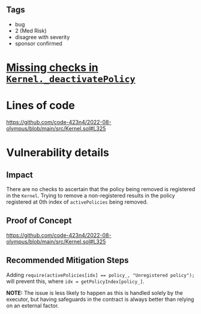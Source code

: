 ## Tags

- bug
- 2 (Med Risk)
- disagree with severity
- sponsor confirmed

# [Missing checks in `Kernel._deactivatePolicy`](https://github.com/code-423n4/2022-08-olympus-findings/issues/368) 

# Lines of code

https://github.com/code-423n4/2022-08-olympus/blob/main/src/Kernel.sol#L325


# Vulnerability details

## Impact
There are no checks to ascertain that the policy being removed is registered in the `Kernel`. Trying to remove a non-registered results in the policy registered at 0th index of `activePolicies` being removed. 

## Proof of Concept
https://github.com/code-423n4/2022-08-olympus/blob/main/src/Kernel.sol#L325

## Recommended Mitigation Steps
Adding `require(activePolicies[idx] == policy_, "Unregistered policy");` will prevent this, where `idx = getPolicyIndex[policy_]`.

**NOTE:** The issue is less likely to happen as this is handled solely by the executor, but having safeguards in the contract is always better than relying on an external factor.
